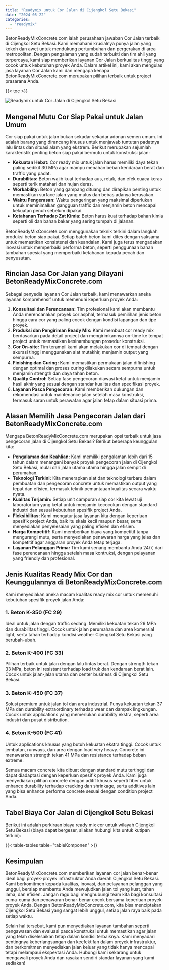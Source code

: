 ```yaml
---
title: "Readymix untuk Cor Jalan di Cijengkol Setu Bekasi"
date: "2024-05-22"
categories: 
  - "readymix"
---
```


BetonReadyMixConcrete.com ialah perusahaan jawaban Cor Jalan terbaik di Cijengkol Setu Bekasi. Kami memahami krusialnya punya jalan yang kokoh dan awet untuk mendukung pertumbuhan dan pergerakan di area metropolitan. Dengan pengalaman yang sudah terbukti dan tim ahli yang terpercaya, kami siap memberikan layanan Cor Jalan berkualitas tinggi yang cocok untuk kebutuhan proyek Anda. Dalam artikel ini, kami akan mengulas jasa layanan Cor Jalan kami dan mengapa kenapa BetonReadyMixConcrete.com merupakan pilihan terbaik untuk project prasarana Anda.

{{< toc >}}

![Readymix untuk Cor Jalan di Cijengkol Setu Bekasi](https://betoncor8.github.io/cor/harga-beton-readymix-concrete%20(32).png)

## Mengenal Mutu Cor Siap Pakai untuk Jalan Umum

Cor siap pakai untuk jalan bukan sekadar sekadar adonan semen umum. Ini adalah barang yang dirancang khusus untuk menjawab tuntutan padatnya lalu lintas dan situasi alam yang ekstrem. Berikut merupakan sejumlah karakteristik penting beton siap pakai bermutu untuk konstruksi jalan:

- **Kekuatan Hebat:** Cor ready mix untuk jalan harus memiliki daya tekan paling sedikit 30 MPa agar mampu menahan beban kendaraan berat dan traffic yang padat.
- **Durabilitas:** Beton wajib kuat terhadap aus, retak, dan efek cuaca keras seperti terik matahari dan hujan deras.
- **Workability:** Beton yang gampang dituang dan dirapikan penting untuk memastikan surface jalan yang mulus dan bebas adanya kerusakan.
- **Waktu Pengerasan:** Waktu pengeringan yang maksimal diperlukan untuk meminimalkan gangguan traffic dan menjamin beton mencapai kekuatan penuh sebelum dipakai.
- **Ketahanan Terhadap Zat Kimia:** Beton harus kuat terhadap bahan kimia seperti oli dan bahan bakar yang sering tumpah di jalanan.

BetonReadyMixConcrete.com menggunakan teknik terkini dalam langkah produksi beton siap pakai. Setiap batch beton kami dites dengan saksama untuk memastikan konsistensi dan keandalan. Kami juga terus mengadakan inovasi untuk memperbaiki performa beton, seperti penggunaan bahan tambahan spesial yang memperbaiki ketahanan kepada pecah dan penyusutan.

## Rincian Jasa Cor Jalan yang Dilayani BetonReadyMixConcrete.com

Sebagai penyedia layanan Cor Jalan terbaik, kami menawarkan aneka layanan komprehensif untuk memenuhi keperluan proyek Anda:

1. **Konsultasi dan Perencanaan:** Tim profesional kami akan membantu Anda merencanakan proyek cor asphal, termasuk pemilihan jenis beton hingga cara cor yang paling cocok dengan kondisi lapangan dan tipe proyek.
2. **Produksi dan Pengiriman Ready Mix:** Kami membuat cor ready mix berdasarkan pada detail project dan mengirimkannya on-time ke tempat project untuk memastikan kesinambungan prosedur konstruksi.
3. **Cor On-site:** Tim terampil kami akan melakukan cor di tempat dengan akurasi tinggi menggunakan alat mutakhir, menjamin output yang sempurna.
4. **Finishing dan Curing:** Kami memastikan permukaan jalan difinishing dengan optimal dan proses curing dilakukan secara sempurna untuk menjamin strength dan daya tahan beton.
5. **Quality Control:** Setiap fase pengecoran diawasi ketat untuk menjamin hasil akhir yang sesuai dengan standar kualitas dan specifikasi proyek.
6. **Layanan Pasca Pengecoran:** Kami memberikan dukungan dan rekomendasi untuk maintenance jalan setelah masa konstruksi, termasuk saran untuk perawatan agar jalan tetap dalam situasi prima.

## Alasan Memilih Jasa Pengecoran Jalan dari BetonReadyMixConcrete.com

Mengapa BetonReadyMixConcrete.com merupakan opsi terbaik untuk jasa pengecoran jalan di Cijengkol Setu Bekasi? Berikut beberapa keunggulan kita:

- **Pengalaman dan Keahlian:** Kami memiliki pengalaman lebih dari 15 tahun dalam menangani banyak proyek pengecoran jalan di Cijengkol Setu Bekasi, mulai dari jalan utama utama hingga jalan sempit di perumahan.
- **Teknologi Terkini:** Kita menerapkan alat dan teknologi terbaru dalam pembuatan dan pengecoran concrete untuk memastikan output yang tepat dan efisien, termasuk teknik pemantauan kualitas secara waktu nyata.
- **Kualitas Terjamin:** Setiap unit campuran siap cor kita lewat uji laboratorium yang ketat untuk menjamin kecocokan dengan standard industri dan sesuai kebutuhan spesifik project Anda.
- **Fleksibilitas:** Kami mengatur jasa layanan kita dengan keperluan spesifik project Anda, baik itu skala kecil maupun besar, serta menyediakan penyelesaian yang paling efisien dan efisien.
- **Harga Kompetitif:** Kami memberikan biaya yang kompetitif tanpa mengurangi mutu, serta menyediakan penawaran harga yang jelas dan kompetitif agar anggaran proyek Anda tetap terjaga.
- **Layanan Pelanggan Prima:** Tim kami senang membantu Anda 24/7, dari fase perencanaan hingga setelah masa kontruksi, dengan pelayanan yang friendly dan profesional.

## Jenis Kualitas Ready Mix Cor dan Keunggulannya di BetonReadyMixConcrete.com

Kami menyediakan aneka macam kualitas ready mix cor untuk memenuhi kebutuhan spesifik proyek jalan Anda:

### 1\. Beton K-350 (FC 29)

Ideal untuk jalan dengan traffic sedang. Memiliki kekuatan tekan 29 MPa dan durabilitas tinggi. Cocok untuk jalan perumahan dan area komersial light, serta tahan terhadap kondisi weather Cijengkol Setu Bekasi yang berubah-ubah.

### 2\. Beton K-400 (FC 33)

Pilihan terbaik untuk jalan dengan lalu lintas berat. Dengan strength tekan 33 MPa, beton ini resistant terhadap load truk dan kendaraan berat lain. Cocok untuk jalan-jalan utama dan center business di Cijengkol Setu Bekasi.

### 3\. Beton K-450 (FC 37)

Solusi premium untuk jalan tol dan area industrial. Punya kekuatan tekan 37 MPa dan durability extraordinary terhadap wear dan dampak lingkungan. Cocok untuk applications yang memerlukan durability ekstra, seperti area industri dan pusat distribution.

### 4\. Beton K-500 (FC 41)

Untuk applications khusus yang butuh kekuatan ekstra tinggi. Cocok untuk jembatan, runways, dan area dengan load very heavy. Concrete ini menawarkan strength tekan 41 MPa dan resistance terhadap beban extreme.

Semua macam concrete kita dibuat dengan standard mutu tertinggi dan dapat diadaptasi dengan keperluan spesifik proyek Anda. Kami juga menyediakan pilihan concrete dengan aditif khusus seperti fiber untuk enhance durability terhadap cracking dan shrinkage, serta additives lain yang bisa enhance performa concrete sesuai dengan condition project Anda.

## Tabel Biaya Cor Jalan di Cijengkol Setu Bekasi

Berikut ini adalah perkiraan biaya ready mix cor untuk wilayah Cijengkol Setu Bekasi (biaya dapat bergeser, silakan hubungi kita untuk kutipan terkini):

{{< table-tables table="tableKomponen" >}}

## Kesimpulan

BetonReadyMixConcrete.com memberikan layanan cor jalan benar-benar ideal bagi proyek-proyek infrastruktur Anda daerah Cijengkol Setu Bekasi. Kami berkomitmen kepada kualitas, inovasi, dan pelayanan pelanggan yang unggul, bersiap membantu Anda mewujudkan jalan tol yang kuat, tahan lama, dan efisien. Jangan ragu bagi menghubungi team kita bagi konsultasi cuma-cuma dan penawaran benar-benar cocok bersama keperluan proyek-proyek Anda. Dengan BetonReadyMixConcrete.com, kita bisa menciptakan Cijengkol Setu Bekasi yang sangat lebih unggul, setiap jalan raya baik pada setiap waktu.

Selain hal tersebut, kami pun menyediakan layanan tambahan seperti pengawasan dan evaluasi pasca konstruksi untuk memastikan agar jalan yang telah diselesaikan tetap dalam kondisi terbaiknya. Kami menyadari pentingnya keberlangsungan dan keefektifan dalam proyek infrastruktur, dan berkomitmen menyediakan jalan keluar yang tidak hanya mencapai tetapi melampaui ekspektasi Anda. Hubungi kami sekarang untuk mengawali proyek Anda dan rasakan sendiri standar layanan yang kami sediakan!
